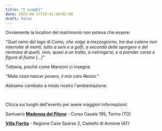 ```yaml
---
title: "I Luoghi"
date: 2023-04-17T19:41:50+02:00
draft: false
---
```

Ovviamente la location del matrimonio non poteva che essere:

*"Quel ramo del lago di Como, che volge a mezzogiorno, tra due catene non interrotte di monti, tutto a seni e a golfi, a seconda dello sporgere e del rientrare di quelli, vien, quasi a un tratto, a ristringersi, e a prender corso e figura di fiume [...]"*

Tuttavia, poiché come Manzoni ci insegna:

*“Mala cosa nascer povero, il mio caro Renzo.”*  

Abbiamo cambiato a modo nostro l'ambientazione.   

&nbsp;  
 
Clicca sui luoghi dell'evento per avere maggiori informazioni:

Santuario [**Madonna del Pilone**](https://goo.gl/maps/HBpbNFBZ9nvrsmTV8) - Corso Casale 195, Torino (TO)

[**Villa Fiorita**][location_map] - Regione Case Sparse 2, Castello di Annone (AT)

[church_map]: https://goo.gl/maps/HBpbNFBZ9nvrsmTV8
[location_map]: https://goo.gl/maps/EgwVsZDwGH2Yy1Lu7